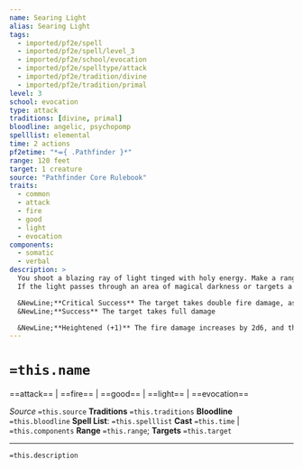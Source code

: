 ```yaml
---
name: Searing Light
alias: Searing Light
tags:
  - imported/pf2e/spell
  - imported/pf2e/spell/level_3
  - imported/pf2e/school/evocation
  - imported/pf2e/spelltype/attack
  - imported/pf2e/tradition/divine
  - imported/pf2e/tradition/primal
level: 3
school: evocation
type: attack
traditions: [divine, primal]
bloodline: angelic, psychopomp
spelllist: elemental
time: 2 actions
pf2etime: "*⬺{ .Pathfinder }*"
range: 120 feet
target: 1 creature
source: "Pathfinder Core Rulebook"
traits:
  - common
  - attack
  - fire
  - good
  - light
  - evocation
components:
  - somatic
  - verbal
description: >
  You shoot a blazing ray of light tinged with holy energy. Make a ranged spell attack. The ray deals 5d6 fire damage. If the target is a fiend or undead, you deal an extra 5d6 good damage.
  If the light passes through an area of magical darkness or targets a creature affected by magical darkness, searing light attempts to counteract the darkness. If you need to determine whether the light passes through an area of darkness, draw a line between yourself and the spell's target

  &NewLine;**Critical Success** The target takes double fire damage, as well as double good damage if a fiend or undead.
  &NewLine;**Success** The target takes full damage

  &NewLine;**Heightened (+1)** The fire damage increases by 2d6, and the good damage against fiends and undead increases by 2d6.
---
```

# `=this.name`
==attack== | ==fire== | ==good== | ==light== | ==evocation==

*Source* `=this.source`
**Traditions** `=this.traditions`
**Bloodline** `=this.bloodline`
**Spell List**: `=this.spelllist`
**Cast** `=this.time` | `=this.components`
**Range** `=this.range`; **Targets** `=this.target`

***
`=this.description`